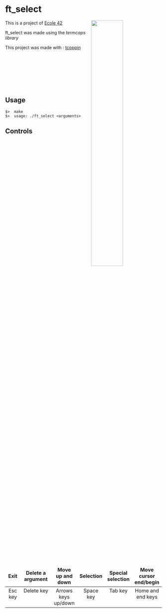 # ft_select

<img align="right"  src="http://i.imgur.com/hlqkNUG.png" width="45%" />
This is a project of <a href="http://www.42.fr/" target="_blank" >Ecole 42</a>

ft_select was made using the _termcaps_ _library_ 


This project was made with : <a href="https://github.com/tcoppin" target="_blank" >tcoppin</a>
<br /><br /><br /><br /><br /><br /><br /><br />
## Usage
	$>  make
	$>  usage: ./ft_select <arguments>

## Controls

<table widht="100%">
<thead>
<tr>
<td widht ="30%" height="60px" align="center" cellpadding="0">
<strong>Exit</strong>
</td>
<td widht ="14%" align="center" cellpadding="0">
<strong>Delete a argument</strong>
</td>
<td width="14%" align="center" cellpadding="0">
<strong>Move up and down</strong>
</td>
<td width="14%" align="center" cellpadding="0">
<strong size="5">Selection<strong></ins>
</td>
<td width="14%" align="center" cellpadding="0">
<strong>Special selection</strong>
</td>
<td width="14%" align="center" cellpadding="0">
<strong>Move cursor end/begin</strong>
</td>
</tr>
</thead>
<tbody>
<tr>
<td valign="top" align="center">Esc key</td>
<td valign="top" align="center">Delete key</td>
<td valign="top" align="center">Arrows keys up/down</td>
<td valign="top" align="center">Space key</td>
<td valign="top" align="center">Tab key</td>
<td valign="top" align="center">Home and end keys</td>
</tr>
</table>
</tbody>